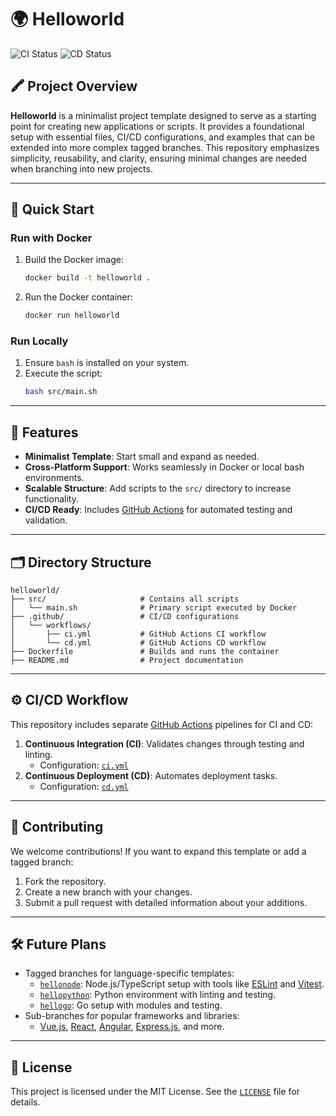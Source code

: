 # 🌍 Helloworld

![CI Status](https://github.com/zpz5HAU-tgc3fgw2xwr/helloworld/actions/workflows/ci.yml/badge.svg?branch=main)
![CD Status](https://github.com/zpz5HAU-tgc3fgw2xwr/helloworld/actions/workflows/cd.yml/badge.svg?branch=main)

## 🖍 Project Overview

**Helloworld** is a minimalist project template designed to serve as a starting point for creating new applications or scripts. It provides a foundational setup with essential files, CI/CD configurations, and examples that can be extended into more complex tagged branches. This repository emphasizes simplicity, reusability, and clarity, ensuring minimal changes are needed when branching into new projects.

---

## 🚀 Quick Start

### Run with Docker

1. Build the Docker image:
   ```bash
   docker build -t helloworld .
   ```
2. Run the Docker container:
   ```bash
   docker run helloworld
   ```

### Run Locally

1. Ensure `bash` is installed on your system.
2. Execute the script:
   ```bash
   bash src/main.sh
   ```

---

## 🌟 Features

- **Minimalist Template**: Start small and expand as needed.
- **Cross-Platform Support**: Works seamlessly in Docker or local bash environments.
- **Scalable Structure**: Add scripts to the `src/` directory to increase functionality.
- **CI/CD Ready**: Includes [GitHub Actions](https://github.com/features/actions) for automated testing and validation.

---

## 🗂️ Directory Structure

```
helloworld/
├── src/                     # Contains all scripts
│   └── main.sh              # Primary script executed by Docker
├── .github/                 # CI/CD configurations
│   └── workflows/
│       ├── ci.yml           # GitHub Actions CI workflow
│       └── cd.yml           # GitHub Actions CD workflow
├── Dockerfile               # Builds and runs the container
├── README.md                # Project documentation
```

---

## ⚙️ CI/CD Workflow

This repository includes separate [GitHub Actions](https://github.com/features/actions) pipelines for CI and CD:

1. **Continuous Integration (CI)**: Validates changes through testing and linting.
   - Configuration: [`ci.yml`](./.github/workflows/ci.yml)
2. **Continuous Deployment (CD)**: Automates deployment tasks.
   - Configuration: [`cd.yml`](./.github/workflows/cd.yml)

---

## 🧡 Contributing

We welcome contributions! If you want to expand this template or add a tagged branch:

1. Fork the repository.
2. Create a new branch with your changes.
3. Submit a pull request with detailed information about your additions.

---

## 🛠️ Future Plans

- Tagged branches for language-specific templates:
  - [`hellonode`](https://github.com/zpz5HAU-tgc3fgw2xwr/helloworld/tree/hellonode): Node.js/TypeScript setup with tools like [ESLint](https://eslint.org/) and [Vitest](https://vitest.dev/).
  - [`hellopython`](https://github.com/zpz5HAU-tgc3fgw2xwr/helloworld/tree/hellopython): Python environment with linting and testing.
  - [`hellogo`](https://github.com/zpz5HAU-tgc3fgw2xwr/helloworld/tree/hellogo): Go setup with modules and testing.
- Sub-branches for popular frameworks and libraries:
  - [Vue.js](https://vuejs.org/), [React](https://reactjs.org/), [Angular](https://angular.io/), [Express.js](https://expressjs.com/), and more.

---

## 📜 License

This project is licensed under the MIT License. See the [`LICENSE`](./LICENSE) file for details.
